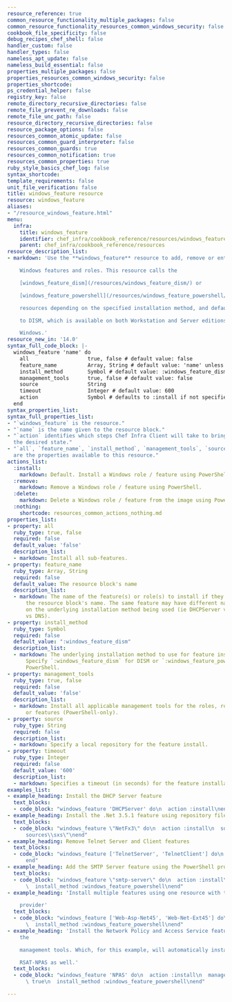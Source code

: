 ```yaml
---
resource_reference: true
common_resource_functionality_multiple_packages: false
common_resource_functionality_resources_common_windows_security: false
cookbook_file_specificity: false
debug_recipes_chef_shell: false
handler_custom: false
handler_types: false
nameless_apt_update: false
nameless_build_essential: false
properties_multiple_packages: false
properties_resources_common_windows_security: false
properties_shortcode: 
ps_credential_helper: false
registry_key: false
remote_directory_recursive_directories: false
remote_file_prevent_re_downloads: false
remote_file_unc_path: false
resource_directory_recursive_directories: false
resource_package_options: false
resources_common_atomic_update: false
resources_common_guard_interpreter: false
resources_common_guards: true
resources_common_notification: true
resources_common_properties: true
ruby_style_basics_chef_log: false
syntax_shortcode: 
template_requirements: false
unit_file_verification: false
title: windows_feature resource
resource: windows_feature
aliases:
- "/resource_windows_feature.html"
menu:
  infra:
    title: windows_feature
    identifier: chef_infra/cookbook_reference/resources/windows_feature windows_feature
    parent: chef_infra/cookbook_reference/resources
resource_description_list:
- markdown: 'Use the **windows_feature** resource to add, remove or entirely delete

    Windows features and roles. This resource calls the

    [windows_feature_dism](/resources/windows_feature_dism/) or

    [windows_feature_powershell](/resources/windows_feature_powershell/)

    resources depending on the specified installation method, and defaults

    to DISM, which is available on both Workstation and Server editions of

    Windows.'
resource_new_in: '14.0'
syntax_full_code_block: |-
  windows_feature 'name' do
    all                   true, false # default value: false
    feature_name          Array, String # default value: 'name' unless specified
    install_method        Symbol # default value: :windows_feature_dism
    management_tools      true, false # default value: false
    source                String
    timeout               Integer # default value: 600
    action                Symbol # defaults to :install if not specified
  end
syntax_properties_list: 
syntax_full_properties_list:
- "`windows_feature` is the resource."
- "`name` is the name given to the resource block."
- "`action` identifies which steps Chef Infra Client will take to bring the node into
  the desired state."
- "`all`, `feature_name`, `install_method`, `management_tools`, `source`, and `timeout`
  are the properties available to this resource."
actions_list:
  :install:
    markdown: Default. Install a Windows role / feature using PowerShell.
  :remove:
    markdown: Remove a Windows role / feature using PowerShell.
  :delete:
    markdown: Delete a Windows role / feature from the image using PowerShell.
  :nothing:
    shortcode: resources_common_actions_nothing.md
properties_list:
- property: all
  ruby_type: true, false
  required: false
  default_value: 'false'
  description_list:
  - markdown: Install all sub-features.
- property: feature_name
  ruby_type: Array, String
  required: false
  default_value: The resource block's name
  description_list:
  - markdown: The name of the feature(s) or role(s) to install if they differ from
      the resource block's name. The same feature may have different names depending
      on the underlying installation method being used (ie DHCPServer vs DHCP; DNS-Server-Full-Role
      vs DNS).
- property: install_method
  ruby_type: Symbol
  required: false
  default_value: ":windows_feature_dism"
  description_list:
  - markdown: The underlying installation method to use for feature installation.
      Specify `:windows_feature_dism` for DISM or `:windows_feature_powershell` for
      PowerShell.
- property: management_tools
  ruby_type: true, false
  required: false
  default_value: 'false'
  description_list:
  - markdown: Install all applicable management tools for the roles, role services,
      or features (PowerShell-only).
- property: source
  ruby_type: String
  required: false
  description_list:
  - markdown: Specify a local repository for the feature install.
- property: timeout
  ruby_type: Integer
  required: false
  default_value: '600'
  description_list:
  - markdown: Specifies a timeout (in seconds) for the feature installation.
examples_list:
- example_heading: Install the DHCP Server feature
  text_blocks:
  - code_block: "windows_feature 'DHCPServer' do\n  action :install\nend"
- example_heading: Install the .Net 3.5.1 feature using repository files on DVD
  text_blocks:
  - code_block: "windows_feature \"NetFx3\" do\n  action :install\n  source \"d:\\\
      sources\\sxs\"\nend"
- example_heading: Remove Telnet Server and Client features
  text_blocks:
  - code_block: "windows_feature ['TelnetServer', 'TelnetClient'] do\n  action :remove\n\
      end"
- example_heading: Add the SMTP Server feature using the PowerShell provider
  text_blocks:
  - code_block: "windows_feature \"smtp-server\" do\n  action :install\n  all true\n\
      \  install_method :windows_feature_powershell\nend"
- example_heading: 'Install multiple features using one resource with the PowerShell

    provider'
  text_blocks:
  - code_block: "windows_feature ['Web-Asp-Net45', 'Web-Net-Ext45'] do\n  action :install\n\
      \  install_method :windows_feature_powershell\nend"
- example_heading: 'Install the Network Policy and Access Service feature, including
    the

    management tools. Which, for this example, will automatically install

    RSAT-NPAS as well.'
  text_blocks:
  - code_block: "windows_feature 'NPAS' do\n  action :install\n  management_tools\
      \ true\n  install_method :windows_feature_powershell\nend"

---
```

